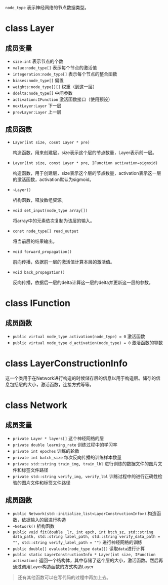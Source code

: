 `node_type` 表示神经网络的节点数据类型。

# class Layer

## 成员变量

- `size:int` 表示节点的个数
- `value:node_type[]` 表示每个节点的激活值
- `integeration:node_type[]` 表示每个节点的整合函数
- `biases:node_type[]` 偏置
- `weights:node_type[][]` 权重（到这一层）
- `ddelta:node_type[]` 中间参数
- `activation:IFunction` 激活函数接口（使用预设）
- `nextLayer:Layer` 下一层
- `prevLayer:Layer` 上一层

## 成员函数

- `Layer(int size, cosnt Layer * pre)`

  构造函数，用来创建层，size表示这个层的节点数量，Layer表示前一层。

- `Layer(int size, const Layer * pre, IFunction activation=sigmoid)`

  构造函数，用于创建层，size表示这个层的节点数量，activation表示这一层的激活函数，activation默认为sigmoid。

- `~Layer()`

  析构函数，释放数组资源。

- `void set_input(node_type array[])`

  将array中的元素依次复制为该层的输入。

- `const node_type[] read_output`

  将当前层的结果输出。

- `void forward_propagation()`

  前向传播，依据前一层的激活值计算本层的激活值。

- `void back_propagation()`

  反向传播，依据后一层的delta计算这一层的delta并更新这一层的参数。

# class IFunction

## 成员函数

- `public virtual node_type activation(node_type) = 0` 激活函数
- `public virtual node_type d_activation(node_type) = 0` 激活函数的导数

# class LayerConstructionInfo

这一个类用于在Network进行构造的时候储存层的信息以用于构造层。储存的信息包括层的大小，激活函数，连接方式等等。

# class Network

## 成员变量

- `private Layer * layers[]` 这个神经网络的层
- `private double learning_rate` 训练过程中的学习率
- `private int epoches` 训练的轮数
- `private int batch_size` 每次反向传播的训练样本数量
- `private std::string train_img, train_lbl` 进行训练的数据文件的图片文件和标签文件路径
- `private std::string verify_img, verify_lbl` 训练过程中的进行正确性检验的图片文件和标签文件路径

## 成员函数

- `public Network(std::initialize_list<LayerConstructionInfo>)` 构造函数，依据输入的层进行构造
- `~Network()` 析构函数
- `public void fit(double _lr, int epch, int btch_sz, std::string data_path, std::string label_path, std::string verify_data_path = "", std::string verify_label_path = "")` 进行神经网络的训练
- `public double[] evaluate(node_type data[])` 读取`data`进行计算
- `public static LayerConstructionInfo * Layer(int size, IFunction activation)` 返回一个结构体，其中存储了这个层的大小，激活函数。然后再通过调用Layer构造函数的方式构造Layer

> 还有其他函数可以在写代码的过程中再加上去。

